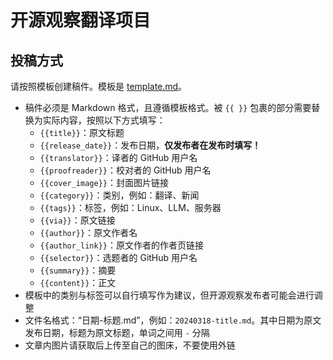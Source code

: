 # 开源观察翻译项目

## 投稿方式

请按照模板创建稿件。模板是 [template.md](template.md)。

- 稿件必须是 Markdown 格式，且遵循模板格式。被 `{{ }}` 包裹的部分需要替换为实际内容，按照以下方式填写：
  - `{{title}}`：原文标题
  - `{{release_date}}`：发布日期，**仅发布者在发布时填写！**
  - `{{translator}}`：译者的 GitHub 用户名
  - `{{proofreader}}`：校对者的 GitHub 用户名
  - `{{cover_image}}`：封面图片链接
  - `{{category}}`：类别，例如：翻译、新闻
  - `{{tags}}`：标签，例如：Linux、LLM、服务器
  - `{{via}}`：原文链接
  - `{{author}}`：原文作者名
  - `{{author_link}}`：原文作者的作者页链接
  - `{{selector}}`：选题者的 GitHub 用户名
  - `{{summary}}`：摘要
  - `{{content}}`：正文
- 模板中的类别与标签可以自行填写作为建议，但开源观察发布者可能会进行调整
- 文件名格式：“日期-标题.md”，例如：`20240318-title.md`。其中日期为原文发布日期，标题为原文标题，单词之间用 `-` 分隔
- 文章内图片请获取后上传至自己的图床，不要使用外链
